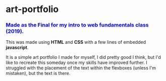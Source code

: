 # art-portfolio
<style>
  h3 {
  color: blue;
  }
  
  .strong {
  color: yellow:
  }
</style>
<h3> Made as the Final for my intro to web fundamentals class (2019).</h3>

This was made using <strong> HTML</strong> and <strong> CSS</strong> with a few lines of embedded <strong> javascript</strong>.

It is a simple art portfolio I made for myself, I did pretty good I think, but I'd like to recreate this someday once my skills have improved further.
I struggled with the placement of the text within the flexboxes (unless I'm mistaken), but the text is there.
